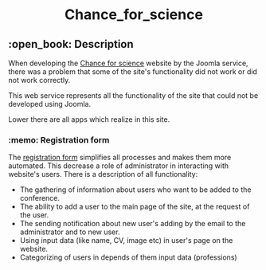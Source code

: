 <h1 align="center">Chance_for_science</h1>

<div>
<h2>:open_book: Description</h2>

When developing the [Chance for science](https://chance-for-science.eu) website by the Joomla service, there was a problem that some of the site's functionality did not work or did not work correctly.

<p>This web service represents all the functionality of the site that could not be developed using Joomla.</p>

<p>Lower there are all apps which realize in this site.</p>
</div>

<div>
<h3>:memo: Registration form</h3>

The [registration form](https://registration.chance-for-science.eu) simplifies all processes and makes them more automated. This decrease a role of administrator in interacting with website's users. There is a description of all functionality:

<ul>
<li>The gathering of information about users who want to be added to the conference.</li>
<li>The ability to add a user to the main page of the site, at the request of the user.</li>
<li>The sending notification about new user's adding by the email to the administrator and to new user.</li>
<li>Using input data (like name, CV, image etc) in user's page on the website.</li>
<li>Categorizing of users in depends of them input data (professions)</li>
</ul>
</div>